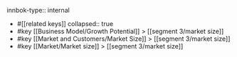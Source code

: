 innbok-type:: internal
- #[[related keys]]
collapsed:: true
- #key [[Business Model/Growth Potential]] > [[segment 3/market size]]
- #key [[Market and Customers/Market Size]] > [[segment 3/market size]]
- #key [[Market/Market size]] > [[segment 3/market size]]




